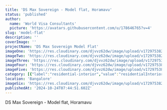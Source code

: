 ```yaml
---
title: 'DS Max Sovereign - Model flat, Horamavu'
status: 'published'
author:
  name: 'World Visa Consultants'
  picture: 'https://avatars.githubusercontent.com/u/178646765?v=4'
slug: 'model-flat'
description: ''
coverImage: ''
projectName: 'DS Max Sovereign Model Flat'
imageOne: 'https://res.cloudinary.com/djvvz62dw/image/upload/v1729753820/greywall/projects/Model%20Flat/model-1_mkioeo.webp'
imageTwo: 'https://res.cloudinary.com/djvvz62dw/image/upload/v1729753822/greywall/projects/Model%20Flat/model-3_vpwgn2.webp'
imageThree: 'https://res.cloudinary.com/djvvz62dw/image/upload/v1729753821/greywall/projects/Model%20Flat/model-2_gwtvhw.webp'
imageFour: 'https://res.cloudinary.com/djvvz62dw/image/upload/v1729753822/greywall/projects/Model%20Flat/model-5_unwq2d.webp'
imageFive: 'https://res.cloudinary.com/djvvz62dw/image/upload/v1729753823/greywall/projects/Model%20Flat/model-8_yqfarg.webp'
category: [{"label":"residential-interior","value":"residentialInterior"}]
location: 'Bangalore'
imageSix: 'https://res.cloudinary.com/djvvz62dw/image/upload/v1729753821/greywall/projects/Model%20Flat/model-10_zfd9qu.webp'
publishedAt: '2024-10-24T07:44:51.602Z'
---
```


DS Max Sovereign - Model flat, Horamavu